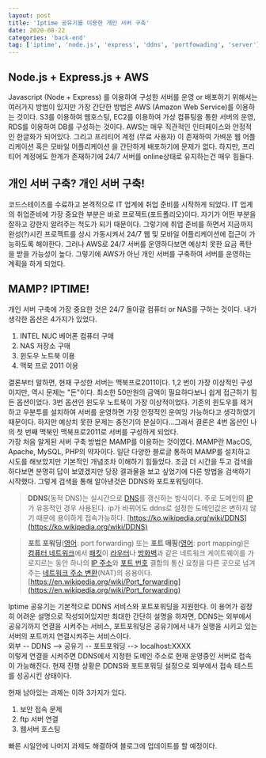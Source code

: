 ```yaml
---
layout: post
title: 'Iptime 공유기를 이용한 개인 서버 구축'
date: 2020-08-22
categories: 'back-end'
tag: ['iptime', 'node.js', 'express', 'ddns', 'portfowading', 'server']
---
```


## Node.js + Express.js + AWS

Javascript (Node + Express) 를 이용하여 구성한 서버를 운영 or 배포하기 위해서는 여러가지 방법이 있지만 가장 간단한 방법은 AWS (Amazon Web Service)를 이용하는 것이다. S3를 이용하여 웹호스팅, EC2를 이용하여 가상 컴퓨팅을 통한 서버의 운영, RDS를 이용하여 DB를 구성하는 것이다. AWS는 매우 직관적인 인터페이스와 안정적인 한글화가 되어있다. 그리고 프리티어 계정 (무료 사용자) 이 존재하여 가벼운 웹 어플리케이션 혹은 모바일 어플리케이션 을 간단하게 배포하기에 문제가 없다. 하지만, 프리티어 계정에도 한계가 존재하기에 24/7 서버를 online상태로 유지하는건 매우 힘들다.

## 개인 서버 구축? 개인 서버 구축!

코드스테이츠를 수료하고 본격적으로 IT 업계에 취업 준비를 시작하게 되었다. IT 업계의 취업준비에 가장 중요한 부분은 바로 프로젝트(포트폴리오)이다. 자기가 어떤 부분을 잘하고 강한지 알려주는 척도가 되기 때문이다. 그렇기에 취업 준비를 하면서 지금까지 완성(?)시킨 프로젝트를 상시 가동시켜서 24/7 웹 및 모바일 어플리케이션에 접근이 가능하도록 해야한다. 그러나 AWS로 24/7 서버를 운영하다보면 예상치 못한 요금 폭탄을 받을 가능성이 높다. 그렇기에 AWS가 아닌 개인 서버를 구축하여 서버를 운영하는 계획을 하게 되었다.

## MAMP? IPTIME!

개인 서버 구축에 가장 중요한 것은 24/7 돌아갈 컴퓨터 or NAS를 구하는 것이다. 내가 생각한 옵션은 4가지가 있었다.

1. INTEL NUC 베어폰 컴퓨터 구매
2. NAS 저장소 구매
3. 윈도우 노트북 이용
4. 맥북 프로 2011 이용

결론부터 말하면, 현재 구성한 서버는 맥북프로2011이다. 1,2 번이 가장 이상적인 구성이지만, 역시 문제는 "돈"이다. 최소한 50만원의 금액이 필요하다보니 쉽게 접근하기 힘든 옵션이었다. 3번 옵션인 윈도우 노트북이 가장 이상적이었다. 기존의 윈도우를 제거하고 우분투를 설치하여 서버를 운영하면 가장 안정적인 운여잉 가능하다고 생각하였기 때문이다. 하지만 예상치 못한 문제는 충전기의 분실이다...그래서 결론은 4번 옵션인 나의 첫 번째 맥북인 맥북프로2011로 서버를 구성하게 되었다.
<br  />가장 처음 알게된 서버 구축 방법은 MAMP를 이용하는 것이였다. MAMP란 MacOS, Apache, MySQL, PHP의 약자이다. 일단 다양한 블로글 통하여 MAMP를 설치하고 시도를 해보았지만 기본적인 개념조차 이해하기 힘들었다. 조금 더 시간을 두고 검색을 하다보면 분명히 답이 보였겠지만 당장 결과물을 보고 싶었기에 다른 방법을 검색하기 시작했다. 그렇게 검색을 통해 알아낸것은 DDNS와 포트포워딩이다.

> **DDNS**(동적 DNS)는 실시간으로 [DNS](https://ko.wikipedia.org/wiki/%EB%8F%84%EB%A9%94%EC%9D%B8_%EB%84%A4%EC%9E%84_%EC%8B%9C%EC%8A%A4%ED%85%9C '도메인 네임 시스템')를 갱신하는 방식이다. 주로 도메인의 [IP](https://ko.wikipedia.org/wiki/%EC%9D%B8%ED%84%B0%EB%84%B7_%ED%94%84%EB%A1%9C%ED%86%A0%EC%BD%9C '인터넷 프로토콜')가 유동적인 경우 사용된다. ip가 바뀌어도 ddns로 설정한 도메인값은 변하지 않기 때문에 용이하게 접속가능하다. [https://ko.wikipedia.org/wiki/DDNS](https://ko.wikipedia.org/wiki/DDNS)

> **포트 포워딩**([영어](https://ko.wikipedia.org/wiki/%EC%98%81%EC%96%B4 '영어'): port forwarding) 또는 **포트 매핑**([영어](https://ko.wikipedia.org/wiki/%EC%98%81%EC%96%B4 '영어'): port mapping)은 [컴퓨터 네트워크](https://ko.wikipedia.org/wiki/%EC%BB%B4%ED%93%A8%ED%84%B0_%EB%84%A4%ED%8A%B8%EC%9B%8C%ED%81%AC '컴퓨터 네트워크')에서 [패킷](https://ko.wikipedia.org/wiki/%EB%84%A4%ED%8A%B8%EC%9B%8C%ED%81%AC_%ED%8C%A8%ED%82%B7 '네트워크 패킷')이 [라우터](https://ko.wikipedia.org/wiki/%EB%9D%BC%EC%9A%B0%ED%84%B0 '라우터')나 [방화벽](https://ko.wikipedia.org/wiki/%EB%B0%A9%ED%99%94%EB%B2%BD_(%EB%84%A4%ED%8A%B8%EC%9B%8C%ED%82%B9)
'방화벽 (네트워킹)')과 같은 네트워크 게이트웨이를 가로지르는 동안 하나의 [IP 주소](https://ko.wikipedia.org/wiki/IP_%EC%A3%BC%EC%86%8C 'IP 주소')와 [포트 번호](https://ko.wikipedia.org/wiki/%ED%8F%AC%ED%8A%B8_%EB%B2%88%ED%98%B8 '포트 번호') 결합의 통신 요청을 다른 곳으로 넘겨주는 [네트워크 주소 변환](https://ko.wikipedia.org/wiki/%EB%84%A4%ED%8A%B8%EC%9B%8C%ED%81%AC_%EC%A3%BC%EC%86%8C_%EB%B3%80%ED%99%98 '네트워크 주소 변환')(NAT)의 응용이다. [https://en.wikipedia.org/wiki/Port_forwarding](https://en.wikipedia.org/wiki/Port_forwarding)

Iptime 공유기는 기본적으로 DDNS 서비스와 포트포워딩을 지원한다.
이 용어가 굉장히 어려운 설명으로 작성되어있지만 최대한 간단히 설명을 하자면, DDNS는 외부에서 공유기까지 연결을 시켜주는 서비스, 포트포워딩은 공유기에서 내가 실행을 시키고 있는 서버의 포트까지 연결시켜주는 서비스이다.
<br />외부 -- DDNS --> 공유기 -- 포트포워딩 --> localhost:XXXX
<br />이렇게 연결을 시켜주면 DDNS에서 지정한 도메인 주소로 현재 운영중인 서버로 접속이 가능해진다. 현재 진행 상황은 DDNS와 포트포워딩 설정으로 외부에서 접속 테스트를 성공시킨 상태이다.

현재 남아있는 과제는 이하 3가지가 있다.

1. 보안 접속 문제
2. ftp 서버 연결
3. 웹서버 호스팅

빠른 시일안에 나머지 과제도 해결하여 블로그에 업데이트를 할 예정이다.
